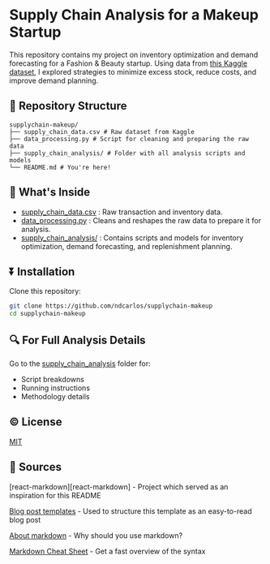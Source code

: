 
# Supply Chain Analysis for a Makeup Startup

This repository contains my project on inventory optimization and demand forecasting for a Fashion & Beauty startup. Using data from [this Kaggle dataset](https://www.kaggle.com/datasets/harshsingh2209/supply-chain-analysis), I explored strategies to minimize excess stock, reduce costs, and improve demand planning.

## 📂 Repository Structure
```plaintext
supplychain-makeup/
├── supply_chain_data.csv # Raw dataset from Kaggle
├── data_processing.py # Script for cleaning and preparing the raw data
├── supply_chain_analysis/ # Folder with all analysis scripts and models
└── README.md # You're here!
```

## 🚀 What's Inside
- [supply_chain_data.csv](https://github.com/ndcarlos/supplychain-makeup/blob/main/supply_chain_data.csv) : Raw transaction and inventory data.
- [data_processing.py](https://github.com/ndcarlos/supplychain-makeup/blob/main/data_processing.py) : Cleans and reshapes the raw data to prepare it for analysis.
- [supply_chain_analysis/](https://github.com/ndcarlos/supplychain-makeup/tree/main/supply_chain_analysis) : Contains scripts and models for inventory optimization, demand forecasting, and replenishment planning.

## ⏬ Installation
Clone this repository:

```bash
git clone https://github.com/ndcarlos/supplychain-makeup
cd supplychain-makeup
```

## 🔍 For Full Analysis Details
Go to the [supply_chain_analysis](https://github.com/ndcarlos/supplychain-makeup/tree/main/supply_chain_analysis) folder for:
 * Script breakdowns
 * Running instructions
 * Methodology details

## ©️ License
[MIT](https://choosealicense.com/licenses/mit/)

## 🔌 Sources

[react-markdown][react-markdown] - Project which served as an inspiration for this README

[Blog post templates][blog-post-templates] - Used to structure this template as an easy-to-read blog post

[About markdown][about-markdown] - Why should you use markdown?

[Markdown Cheat Sheet][markdown-cheatsheet] - Get a fast overview of the syntax

[//]: # "Source definitions"
[blog-post-templates]: https://backlinko.com/hub/content/blog-post-templates "Backlinko blog post templates"
[about-markdown]: https://www.markdownguide.org/getting-started/ "Introduction to markdown"
[markdown-cheatsheet]: https://www.markdownguide.org/cheat-sheet/ "Markdown Cheat Sheet"
